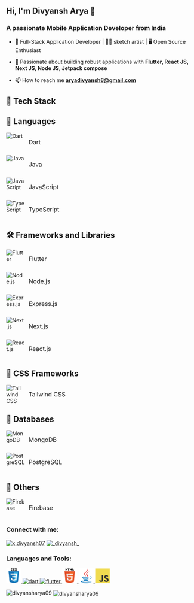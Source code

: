 

<h2 align="start">Hi, I'm Divyansh Arya 👋</h2>

<h3 align="start">A passionate Mobile Application Developer from India</h3>

- 🎯 Full-Stack Application Developer | ✍🏻 sketch artist | 🖥️ Open Source Enthusiast 

- 🌟 Passionate about building robust applications with **Flutter, React JS, Next JS, Node JS, Jetpack compose**

- 📫 How to reach me **aryadivyansh8@gmail.com**

<h2 align="left">🚀 Tech Stack</h2>
<h2>🚀 Languages</h2>
<div align="left">
  <div style="display: flex; align-items: center; margin-bottom: 10px;">
    <img src="https://cdn.jsdelivr.net/gh/devicons/devicon/icons/dart/dart-original.svg" alt="Dart" width="50" height="50" />
    <span style="margin-left: 10px; font-size: 16px;">Dart</span>
  </div>
  <div style="display: flex; align-items: center; margin-bottom: 10px;">
    <img src="https://cdn.jsdelivr.net/gh/devicons/devicon/icons/java/java-original.svg" alt="Java" width="50" height="50" />
    <span style="margin-left: 10px; font-size: 16px;">Java</span>
  </div>
  <div style="display: flex; align-items: center; margin-bottom: 10px;">
    <img src="https://cdn.jsdelivr.net/gh/devicons/devicon/icons/javascript/javascript-original.svg" alt="JavaScript" width="50" height="50" />
    <span style="margin-left: 10px; font-size: 16px;">JavaScript</span>
  </div>
  <div style="display: flex; align-items: center; margin-bottom: 10px;">
    <img src="https://cdn.jsdelivr.net/gh/devicons/devicon/icons/typescript/typescript-original.svg" alt="TypeScript" width="50" height="50" />
    <span style="margin-left: 10px; font-size: 16px;">TypeScript</span>
  </div>
</div>

<h2>🛠️ Frameworks and Libraries</h2>
<div align="left">
  <div style="display: flex; align-items: center; margin-bottom: 10px;">
    <img src="https://cdn.jsdelivr.net/gh/devicons/devicon/icons/flutter/flutter-original.svg" alt="Flutter" width="50" height="50" />
    <span style="margin-left: 10px; font-size: 16px;">Flutter</span>
  </div>
  <div style="display: flex; align-items: center; margin-bottom: 10px;">
    <img src="https://cdn.jsdelivr.net/gh/devicons/devicon/icons/nodejs/nodejs-original.svg" alt="Node.js" width="50" height="50" />
    <span style="margin-left: 10px; font-size: 16px;">Node.js</span>
  </div>
  <div style="display: flex; align-items: center; margin-bottom: 10px;">
    <img src="https://cdn.jsdelivr.net/gh/devicons/devicon/icons/express/express-original.svg" alt="Express.js" width="50" height="50" />
    <span style="margin-left: 10px; font-size: 16px;">Express.js</span>
  </div>
  <div style="display: flex; align-items: center; margin-bottom: 10px;">
    <img src="https://cdn.jsdelivr.net/gh/devicons/devicon/icons/nextjs/nextjs-original.svg" alt="Next.js" width="50" height="50" />
    <span style="margin-left: 10px; font-size: 16px;">Next.js</span>
  </div>
  <div style="display: flex; align-items: center; margin-bottom: 10px;">
    <img src="https://cdn.jsdelivr.net/gh/devicons/devicon/icons/react/react-original.svg" alt="React.js" width="50" height="50" />
    <span style="margin-left: 10px; font-size: 16px;">React.js</span>
  </div>
</div>

<h2>🎨 CSS Frameworks</h2>
<div align="left">
  <div style="display: flex; align-items: center; margin-bottom: 10px;">
    <img src="https://cdn.jsdelivr.net/gh/devicons/devicon/icons/tailwindcss/tailwindcss-plain.svg" alt="Tailwind CSS" width="50" height="50" />
    <span style="margin-left: 10px; font-size: 16px;">Tailwind CSS</span>
  </div>
</div>

<h2>💾 Databases</h2>
<div align="left">
  <div style="display: flex; align-items: center; margin-bottom: 10px;">
    <img src="https://cdn.jsdelivr.net/gh/devicons/devicon/icons/mongodb/mongodb-original.svg" alt="MongoDB" width="50" height="50" />
    <span style="margin-left: 10px; font-size: 16px;">MongoDB</span>
  </div>
  <div style="display: flex; align-items: center; margin-bottom: 10px;">
    <img src="https://cdn.jsdelivr.net/gh/devicons/devicon/icons/postgresql/postgresql-original.svg" alt="PostgreSQL" width="50" height="50" />
    <span style="margin-left: 10px; font-size: 16px;">PostgreSQL</span>
  </div>
</div>

<h2>🔧 Others</h2>
<div align="left">
  <div style="display: flex; align-items: center; margin-bottom: 10px;">
    <img src="https://cdn.jsdelivr.net/gh/devicons/devicon/icons/firebase/firebase-plain.svg" alt="Firebase" width="50" height="50" />
    <span style="margin-left: 10px; font-size: 16px;">Firebase</span>
  </div>
</div>


<h3 align="left">Connect with me:</h3>
<p align="left">
<a href="https://instagram.com/x.divyansh07" target="blank"><img align="center" src="https://raw.githubusercontent.com/rahuldkjain/github-profile-readme-generator/master/src/images/icons/Social/instagram.svg" alt="x.divyansh07" height="30" width="40" /></a>
<a href="https://www.leetcode.com/_divyansh_" target="blank"><img align="center" src="https://raw.githubusercontent.com/rahuldkjain/github-profile-readme-generator/master/src/images/icons/Social/leet-code.svg" alt="_divyansh_" height="30" width="40" /></a>
</p>

<h3 align="left">Languages and Tools:</h3>
<p align="left"> <a href="https://www.w3schools.com/css/" target="_blank" rel="noreferrer"> <img src="https://raw.githubusercontent.com/devicons/devicon/master/icons/css3/css3-original-wordmark.svg" alt="css3" width="40" height="40"/> </a> <a href="https://dart.dev" target="_blank" rel="noreferrer"> <img src="https://www.vectorlogo.zone/logos/dartlang/dartlang-icon.svg" alt="dart" width="40" height="40"/> </a> <a href="https://flutter.dev" target="_blank" rel="noreferrer"> <img src="https://www.vectorlogo.zone/logos/flutterio/flutterio-icon.svg" alt="flutter" width="40" height="40"/> </a> <a href="https://www.w3.org/html/" target="_blank" rel="noreferrer"> <img src="https://raw.githubusercontent.com/devicons/devicon/master/icons/html5/html5-original-wordmark.svg" alt="html5" width="40" height="40"/> </a> <a href="https://www.java.com" target="_blank" rel="noreferrer"> <img src="https://raw.githubusercontent.com/devicons/devicon/master/icons/java/java-original.svg" alt="java" width="40" height="40"/> </a> <a href="https://developer.mozilla.org/en-US/docs/Web/JavaScript" target="_blank" rel="noreferrer"> <img src="https://raw.githubusercontent.com/devicons/devicon/master/icons/javascript/javascript-original.svg" alt="javascript" width="40" height="40"/> </a> </p>

<p><img align="left" src="https://github-readme-stats.vercel.app/api/top-langs?username=divyansharya09&show_icons=true&locale=en&layout=compact" alt="divyansharya09" /></p>

<p>&nbsp;<img align="center" src="https://github-readme-stats.vercel.app/api?username=divyansharya09&show_icons=true&locale=en" alt="divyansharya09" /></p>
